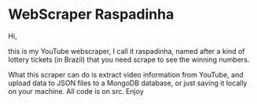 # WebScraper Raspadinha
Hi, 

this is my YouTube webscraper, I call it raspadinha, named after a kind of lottery tickets (in Brazil) that you need scrape to see the winning numbers.

What this scraper can do is extract video information from YouTube, and upload data to JSON files to a MongoDB database, or just saving it locally on your machine. All code is on src. Enjoy
